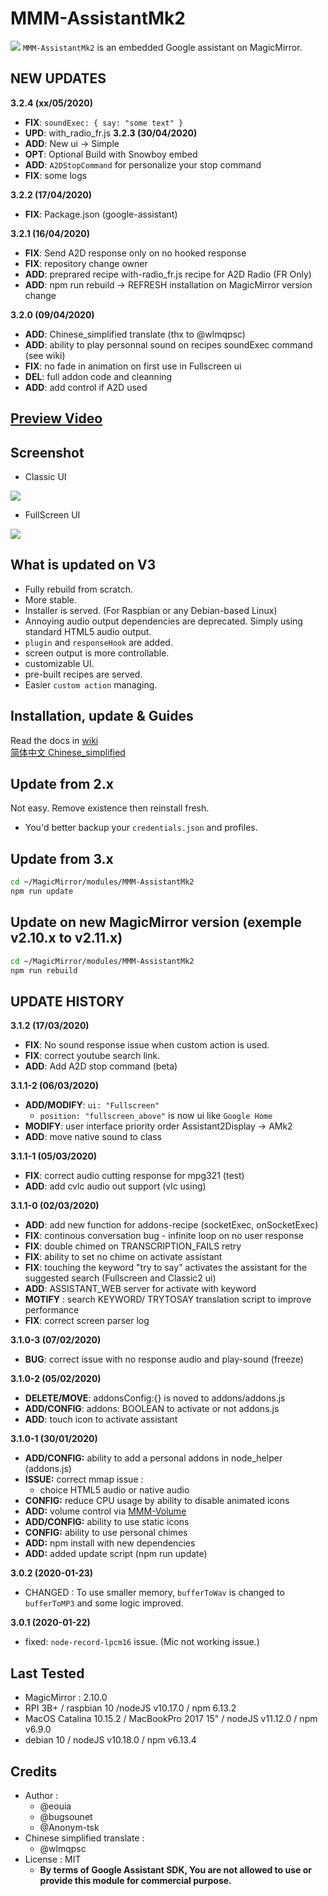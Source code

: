 # MMM-AssistantMk2
![](https://raw.githubusercontent.com/eouia/MMM-AssistantMk2/master/resources/AMk2_Big.png)
`MMM-AssistantMk2` is an embedded Google assistant on MagicMirror.

## NEW UPDATES

**3.2.4 (xx/05/2020)**
 * **FIX**: `soundExec: { say: "some text" }`
 * **UPD**: with_radio_fr.js
**3.2.3 (30/04/2020)**
 * **ADD**: New ui -> Simple
 * **OPT**: Optional Build with Snowboy embed
 * **ADD**: `A2DStopCommand` for personalize your stop command
 * **FIX**: some logs
 
**3.2.2 (17/04/2020)**
 * **FIX**: Package.json (google-assistant)
 
**3.2.1 (16/04/2020)**
 * **FIX**: Send A2D response only on no hooked response
 * **FIX**: repository change owner
 * **ADD**: preprared recipe with-radio_fr.js recipe for A2D Radio (FR Only)
 * **ADD**: npm run rebuild -> REFRESH installation on MagicMirror version change

**3.2.0 (09/04/2020)**
 * **ADD**: Chinese_simplified translate (thx to @wlmqpsc)
 * **ADD**: ability to play personnal sound on recipes soundExec command (see wiki)
 * **FIX**: no fade in animation on first use in Fullscreen ui
 * **DEL**: full addon code and cleanning
 * **ADD**: add control if A2D used

## [**Preview Video**](https://youtu.be/e7Xg95mL8JE)

## Screenshot
- Classic UI

![](https://raw.githubusercontent.com/eouia/MMM-AssistantMk2/master/resources/previewUI.jpg)

- FullScreen UI

![](https://raw.githubusercontent.com/eouia/MMM-AssistantMk2/master/resources/previewFS.jpg)

## What is updated on V3
- Fully rebuild from scratch.
- More stable.
- Installer is served. (For Raspbian or any Debian-based Linux)
- Annoying audio output dependencies are deprecated. Simply using standard HTML5 audio output.
- `plugin` and `responseHook` are added.
- screen output is more controllable.
- customizable UI.
- pre-built recipes are served.
- Easier `custom action` managing.

## Installation, update & Guides
Read the docs in [wiki](https://github.com/eouia/MMM-AssistantMk2/wiki)<br>
[简体中文 Chinese_simplified](./translations/Chinese_simplified/README_zh-CN.md)
## Update from 2.x
Not easy. Remove existence then reinstall fresh.
- You'd better backup your `credentials.json` and profiles.

## Update from 3.x

```sh
cd ~/MagicMirror/modules/MMM-AssistantMk2
npm run update
```

## Update on new MagicMirror version (exemple v2.10.x to v2.11.x)
```sh
cd ~/MagicMirror/modules/MMM-AssistantMk2
npm run rebuild
```

## UPDATE HISTORY
**3.1.2 (17/03/2020)**
 * **FIX**: No sound response issue when custom action is used.
 * **FIX**: correct youtube search link.
 * **ADD**: Add A2D stop command (beta)

**3.1.1-2 (06/03/2020)**
 * **ADD/MODIFY**: `ui: "Fullscreen"`
   * `position: "fullscreen_above"` is now ui like `Google Home`
 * **MODIFY**: user interface priority order Assistant2Display -> AMk2
 * **ADD**: move native sound to class

**3.1.1-1 (05/03/2020)**
 * **FIX**: correct audio cutting response for mpg321 (test)
 * **ADD**: add cvlc audio out support (vlc using)

**3.1.1-0 (02/03/2020)**
 * **ADD**: add new function for addons-recipe (socketExec, onSocketExec)
 * **FIX**: continous conversation bug - infinite loop on no user response
 * **FIX**: double chimed on TRANSCRIPTION_FAILS retry
 * **FIX**: ability to set no chime on activate assistant
 * **FIX**: touching the keyword "try to say" activates the assistant for the suggested search (Fullscreen and Classic2 ui)
 * **ADD**: ASSISTANT_WEB server for activate with keyword
 * **MOTIFY** : search KEYWORD/ TRYTOSAY translation script to improve performance
 * **FIX**: correct screen parser log

**3.1.0-3 (07/02/2020)**
 * **BUG**: correct issue with no response audio and play-sound (freeze)

**3.1.0-2 (05/02/2020)**
 * **DELETE/MOVE**: addonsConfig:{} is noved to addons/addons.js
 * **ADD/CONFIG**: addons: BOOLEAN to activate or not addons.js
 * **ADD**: touch icon to activate assistant

**3.1.0-1 (30/01/2020)**
  * **ADD/CONFIG:** ability to add a personal addons in node_helper (addons.js)
  * **ISSUE:** correct mmap issue :
    * choice HTML5 audio or native audio
  * **CONFIG:** reduce CPU usage by ability to disable animated icons
  * **ADD:** volume control via [MMM-Volume](https://github.com/eouia/MMM-Volume)
  * **ADD/CONFIG:** ability to use static icons
  * **CONFIG:** ability to use personal chimes
  * **ADD:** npm install with new dependencies
  * **ADD:** added update script (npm run update)

**3.0.2 (2020-01-23)**
- CHANGED : To use smaller memory, `bufferToWav` is changed to `bufferToMP3` and some logic improved.

**3.0.1 (2020-01-22)**
- fixed: `node-record-lpcm16` issue. (Mic not working issue.)


## Last Tested
- MagicMirror : 2.10.0
- RPI 3B+ / raspbian 10 /nodeJS v10.17.0 / npm 6.13.2
- MacOS Catalina 10.15.2 / MacBookPro 2017 15" / nodeJS v11.12.0 / npm v6.9.0
- debian 10 / nodeJS v10.18.0 / npm v6.13.4

## Credits
- Author :
  - @eouia
  - @bugsounet
  - @Anonym-tsk
- Chinese simplified translate :
  - @wlmqpsc
- License : MIT
  - **By terms of Google Assistant SDK, You are not allowed to use or provide this module for commercial purpose.**
